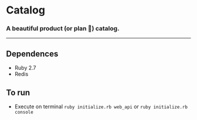 # Catalog

### A beautiful product (or plan :thinking:) catalog.

---

## Dependences

- Ruby 2.7
- Redis

## To run

- Execute on terminal `ruby initialize.rb web_api` or `ruby initialize.rb console`

